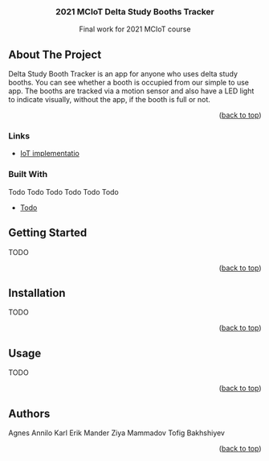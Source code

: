 <div id="top"></div>



<!-- PROJECT LOGO -->
<br />
<div align="center">
  <h3 align="center">
2021 MCIoT Delta Study Booths Tracker</h3>

  <p align="center">
 Final work for 2021 MCIoT course
  </p>
</div>





<!-- ABOUT THE PROJECT -->
## About The Project
Delta Study Booth Tracker is an app for anyone who uses delta study booths. You can see whether a booth is occupied from our simple to use app. The booths are tracked via a motion sensor and also have a LED light to indicate visually, without the app, if the booth is full or not. 

<p align="right">(<a href="#top">back to top</a>)</p>

### Links
- [IoT implementatio](https://github.com/KarlErikMander/2021-MCIoT-Delta-Study-Booths-Tracker/tree/main/iot)

### Built With

Todo Todo Todo Todo Todo Todo 

* [Todo](https://todo.org/)





<!-- GETTING STARTED -->
## Getting Started

TODO
<p align="right">(<a href="#top">back to top</a>)</p>

<!-- Installation -->
## Installation
TODO 

<p align="right">(<a href="#top">back to top</a>)</p>

<!-- USAGE EXAMPLES -->
## Usage

TODO

<p align="right">(<a href="#top">back to top</a>)</p>


<!-- Authors -->
## Authors

Agnes Annilo
Karl Erik Mander
Ziya Mammadov
Tofig Bakhshiyev

<p align="right">(<a href="#top">back to top</a>)</p>





